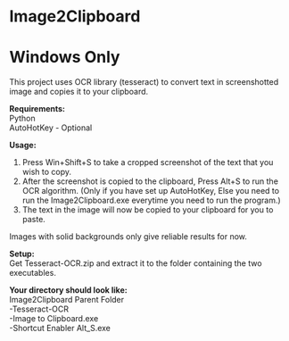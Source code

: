 # Image2Clipboard
# Windows Only #
This project uses OCR library (tesseract) to convert text in screenshotted image and copies it to your clipboard.

**Requirements:** <br>
Python <br>
AutoHotKey - Optional


**Usage:**<br>
1. Press Win+Shift+S to take a cropped screenshot of the text that you wish to copy.
2. After the screenshot is copied to the clipboard, Press Alt+S to run the OCR algorithm. (Only if you have set up AutoHotKey, Else you need to run the Image2Clipboard.exe everytime you need to run the program.)
3. The text in the image will now be copied to your clipboard for you to paste.

Images with solid backgrounds only give reliable results for now.

**Setup:**<br>
Get Tesseract-OCR.zip and extract it to the folder containing the two executables.

**Your directory should look like:** <br>
Image2Clipboard Parent Folder <br>
-Tesseract-OCR <br>
-Image to Clipboard.exe <br>
-Shortcut Enabler Alt_S.exe
